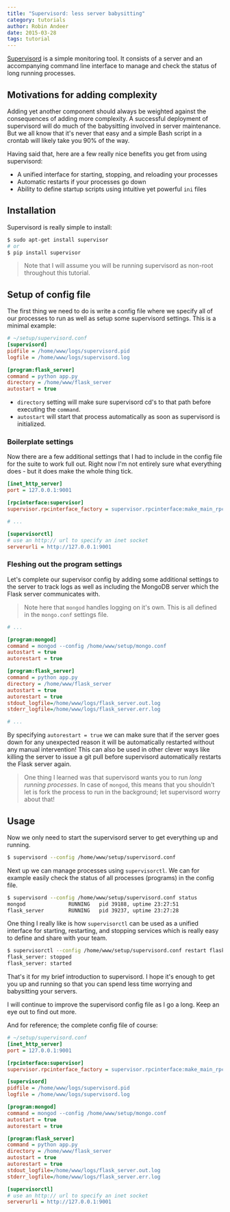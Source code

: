 ```yaml
---
title: "Supervisord: less server babysitting"
category: tutorials
author: Robin Andeer
date: 2015-03-28
tags: tutorial
---
```


[Supervisord][supervisord] is a simple monitoring tool. It consists of a server and an accompanying command line interface to manage and check the status of long running processes.

## Motivations for adding complexity
Adding yet another component should always be weighted against the consequences of adding more complexity. A successful deployment of supervisord will do much of the babysitting involved in server maintenance. But we all know that it's never that easy and a simple Bash script in a crontab will likely take you 90% of the way.

Having said that, here are a few really nice benefits you get from using supervisord:

- A unified interface for starting, stopping, and reloading your processes
- Automatic restarts if your processes go down
- Ability to define startup scripts using intuitive yet powerful ``ini`` files

## Installation
Supervisord is really simple to install:

```sh
$ sudo apt-get install supervisor
# or
$ pip install supervisor
```

> Note that I will assume you will be running supervisord as non-root throughout this tutorial.

## Setup of config file
The first thing we need to do is write a config file where we specify all of our processes to run as well as setup some supervisord settings. This is a minimal example:

```ini
# ~/setup/supervisord.conf
[supervisord]
pidfile = /home/www/logs/supervisord.pid
logfile = /home/www/logs/supervisord.log

[program:flask_server]
command = python app.py
directory = /home/www/flask_server
autostart = true
```

- ``directory`` setting will make sure supervisord cd's to that path before executing the ``command``.
- ``autostart`` will start that process automatically as soon as supervisord is initialized.

### Boilerplate settings
Now there are a few additional settings that I had to include in the config file for the suite to work full out. Right now I'm not entirely sure what everything does - but it does make the whole thing tick.

```ini
[inet_http_server]
port = 127.0.0.1:9001

[rpcinterface:supervisor]
supervisor.rpcinterface_factory = supervisor.rpcinterface:make_main_rpcinterface

# ...

[supervisorctl]
# use an http:// url to specify an inet socket
serverurli = http://127.0.0.1:9001
```

### Fleshing out the program settings
Let's complete our supervisor config by adding some additional settings to the server to track logs as well as including the MongoDB server which the Flask server communicates with.

> Note here that ``mongod`` handles logging on it's own. This is all defined in the ``mongo.conf`` settings file.

```ini
# ...

[program:mongod]
command = mongod --config /home/www/setup/mongo.conf
autostart = true
autorestart = true

[program:flask_server]
command = python app.py
directory = /home/www/flask_server
autostart = true
autorestart = true
stdout_logfile=/home/www/logs/flask_server.out.log
stderr_logfile=/home/www/logs/flask_server.err.log

# ...
```

By specifying ``autorestart = true`` we can make sure that if the server goes down for any unexpected reason it will be automatically restarted without any manual intervention! This can also be used in other clever ways like killing the server to issue a git pull before supervisord automatically restarts the Flask server again.

> One thing I learned was that supervisord wants you to run *long running processes*. In case of ``mongod``, this means that you shouldn't let is fork the process to run in the background; let supervisord worry about that!

## Usage
Now we only need to start the supervisord server to get everything up and running.

```sh
$ supervisord --config /home/www/setup/supervisord.conf
```

Next up we can manage processes using ``supervisorctl``. We can for example easily check the status of all processes (programs) in the config file.

```sh
$ supervisord --config /home/www/setup/supervisord.conf status
mongod              RUNNING   pid 39188, uptime 23:27:51
flask_server        RUNNING   pid 39237, uptime 23:27:28
```

One thing I really like is how ``supervisorctl`` can be used as a unified interface for starting, restarting, and stopping services which is really easy to define and share with your team.

```sh
$ supervisorctl --config /home/www/setup/supervisord.conf restart flask_server
flask_server: stopped
flask_server: started
```

That's it for my brief introduction to supervisord. I hope it's enough to get you up and running so that you can spend less time worrying and babysitting your servers.

I will continue to improve the supervisord config file as I go a long. Keep an eye out to find out more.

And for reference; the complete config file of course:

```ini
# ~/setup/supervisord.conf
[inet_http_server]
port = 127.0.0.1:9001

[rpcinterface:supervisor]
supervisor.rpcinterface_factory = supervisor.rpcinterface:make_main_rpcinterface

[supervisord]
pidfile = /home/www/logs/supervisord.pid
logfile = /home/www/logs/supervisord.log

[program:mongod]
command = mongod --config /home/www/setup/mongo.conf
autostart = true
autorestart = true

[program:flask_server]
command = python app.py
directory = /home/www/flask_server
autostart = true
autorestart = true
stdout_logfile=/home/www/logs/flask_server.out.log
stderr_logfile=/home/www/logs/flask_server.err.log

[supervisorctl]
# use an http:// url to specify an inet socket
serverurli = http://127.0.0.1:9001
```


[supervisord]: http://supervisord.org/
[uwsgi]: https://uwsgi-docs.readthedocs.org/en/latest/

